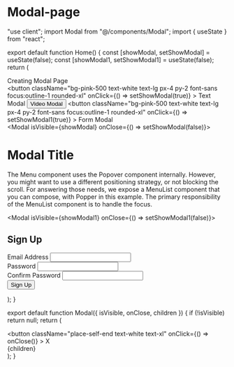 # Modal-page
"use client";
import Modal from "@/components/Modal";
import { useState } from "react";

export default function Home() {
  const [showModal, setShowModal] = useState(false);
  const [showModal1, setShowModal1] = useState(false);
  return (
    <main className="flex min-h-screen flex-col items-center  p-24">
      <div className="mb-10">Creating Modal Page</div>
      <div className=" flex gap-6">
        <button
          className="bg-pink-500 text-white text-lg px-4 py-2 font-sans focus:outline-1 rounded-xl"
          onClick={() => setShowModal(true)}
        >
          Text Modal
        </button>
        <button className="bg-pink-500 text-white text-lg px-4 py-2 font-sans focus:outline-1 rounded-xl">
          Video Modal
        </button>
        <button
          className="bg-pink-500 text-white text-lg px-4 py-2 font-sans focus:outline-1 rounded-xl"
          onClick={() => setShowModal1(true)}
        >
          Form Modal
        </button>
      </div>
      <Modal isVisible={showModal} onClose={() => setShowModal(false)}>
        <div className="p-6 gap-5 flex flex-col">
          <h1 className="text-lg font-bold">Modal Title</h1>
          <p>
            The Menu component uses the Popover component internally. However,
            you might want to use a different positioning strategy, or not
            blocking the scroll. For answering those needs, we expose a MenuList
            component that you can compose, with Popper in this example. The
            primary responsibility of the MenuList component is to handle the
            focus.
          </p>
        </div>
      </Modal>
      <Modal isVisible={showModal1} onClose={() => setShowModal1(false)}>
        <div className=" ">
          <form className=" p-8 bg-white rounded-lg shadow-md">
            <h2 className="text-2xl font-semibold text-gray-800 mb-4">
              Sign Up
            </h2>
            <div className="mb-4">
              <label
                htmlFor="email"
                className="block text-gray-700 font-semibold mb-2"
              >
                Email Address
              </label>
              <input
                type="email"
                id="email"
                name="email"
                className="w-full px-3 py-2 border rounded-md focus:outline-none focus:border-blue-500"
              />
            </div>
            <div className="mb-4">
              <label
                htmlFor="password"
                className="block text-gray-700 font-semibold mb-2"
              >
                Password
              </label>
              <input
                type="password"
                id="password"
                name="password"
                className="w-full px-3 py-2 border rounded-md focus:outline-none focus:border-blue-500"
              />
            </div>
            <div className="mb-6">
              <label
                htmlFor="confirmPassword"
                className="block text-gray-700 font-semibold mb-2"
              >
                Confirm Password
              </label>
              <input
                type="password"
                id="confirmPassword"
                name="confirmPassword"
                className="w-full px-3 py-2 border rounded-md focus:outline-none focus:border-blue-500"
              />
            </div>
            <button
              type="submit"
              className="w-full bg-blue-500 text-white py-2 px-4 rounded-md hover:bg-blue-600 transition-colors duration-300"
            >
              Sign Up
            </button>
          </form>
        </div>
      </Modal>
    </main>
  );
}







export default function Modal({ isVisible, onClose, children }) {
  if (!isVisible) return null;
  return (
    <div className="items-center justify-center flex bg-black bg-opacity-25 backdrop-blur-sm fixed inset-0">
      <div className="w-[600px] flex flex-col">
        <button
          className="place-self-end text-white text-xl"
          onClick={() => onClose()}
        >
          X
        </button>
        <div className="bg-white rounded-sm p-2 ">{children}</div>
      </div>
    </div>
  );
}

